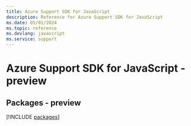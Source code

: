 ```yaml
---
title: Azure Support SDK for JavaScript
description: Reference for Azure Support SDK for JavaScript
ms.date: 05/01/2024
ms.topic: reference
ms.devlang: javascript
ms.service: support
---
```

# Azure Support SDK for JavaScript - preview
## Packages - preview
[!INCLUDE [packages](support-index.md)]
